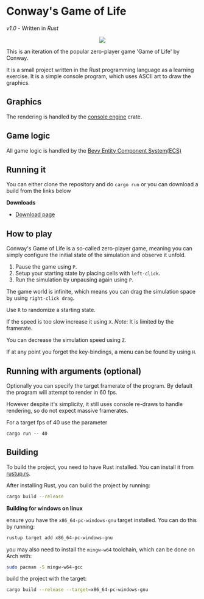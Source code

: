 # Conway's Game of Life
*v1.0* - Written in *Rust*

<p align="center">
  <img src="https://github.com/r59q/Conway-s-Game-of-Life-in-console/assets/6570193/7dece83c-74a1-487d-af4c-f63513b22dd0">
</p>

This is an iteration of the popular zero-player game 'Game of Life' by Conway.

It is a small project written in the Rust programming language as a learning exercise. It is a simple console program, which uses ASCII art to draw the graphics.

## Graphics
The rendering is handled by the [console engine](https://crates.io/crates/console_engine) crate.

## Game logic
All game logic is handled by the [Bevy Entity Component System(ECS)](https://crates.io/crates/bevy_ecs)

## Running it

You can either clone the repository and do `cargo run` or you can download a build from the links below

**Downloads**
- [Download page](https://consolegameoflife.com/download/)

## How to play
Conway's Game of Life is a so-called zero-player game, meaning you can simply configure the initial state of the simulation and observe it unfold.

1. Pause the game using `P`.
2. Setup your starting state by placing cells with `left-click`.
3. Run the simulation by unpausing again using `P`.

The game world is infinite, which means you can drag the simulation space by using `right-click drag`.

Use `R` to randomize a starting state.

If the speed is too slow increase it using `X`. *Note*: It is limited by the framerate.

You can decrease the simulation speed using `Z`.

If at any point you forget the key-bindings, a menu can be found by using `H`.

## Running with arguments (optional)
Optionally you can specify the target framerate of the program. By default the program will attempt to render in 60 fps.

However despite it's simplicity, it still uses console re-draws to handle rendering, so do not expect massive framerates.

For a target fps of 40 use the parameter
```
cargo run -- 40
```

## Building
To build the project, you need to have Rust installed. You can install it from [rustup.rs](https://rustup.rs/).

After installing Rust, you can build the project by running:
```bash
cargo build --release
```

**Building for windows on linux**

ensure you have the `x86_64-pc-windows-gnu` target installed. You can do this by running:
```bash
rustup target add x86_64-pc-windows-gnu
```
you may also need to install the `mingw-w64` toolchain, which can be done on Arch with:
```bash
sudo pacman -S mingw-w64-gcc
```
build the project with the target:
```bash
cargo build --release --target=x86_64-pc-windows-gnu
```